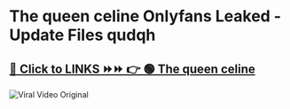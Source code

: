 
 # The queen celine Onlyfans Leaked - Update Files qudqh

## <h2><a href="https://clipsfans.com/The_queen_celine&ref=git">🔗 Click to LINKS ⏩⏩ 👉 🟢 The queen celine </a></h2>

<a href="https://clipsfans.com/The_queen_celine&ref=git" rel="nofollow" data-target="animated-image.originalLink"><img src="https://i.ibb.co.com/xMMVF88/686577567.gif" alt="Viral Video Original" style="max-width: 100%; display: inline-block;" data-target="animated-image.originalImage"></a>

